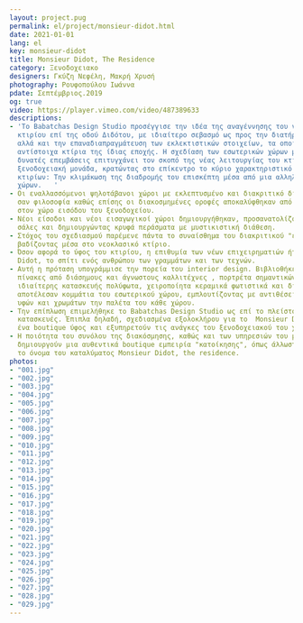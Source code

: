 ```yaml
---
layout: project.pug
permalink: el/project/monsieur-didot.html
date: 2021-01-01
lang: el
key: monsieur-didot
title: Monsieur Didot, The Residence
category: Ξενοδοχειακo
designers: Γκύζη Νεφέλη, Μακρή Χρυσή
photography: Ρουφοπούλου Ιωάννα
pdate: Σεπτέμβριος.2019
og: true
video: https://player.vimeo.com/video/487389633
descriptions:
- 'Το Babatchas Design Studio προσέγγισε την ιδέα της αναγέννησης του νεοκλασικού
  κτιρίου επί της οδού Διδότου, με ιδιαίτερο σεβασμό ως προς την διατήρηση του χαρακτήρα
  αλλά και την επαναδιαπραγμάτευση των εκλεκτιστικών στοιχείων, τα οποία συνθέτουν
  αντίστοιχα κτίρια της ίδιας εποχής. Η σχεδίαση των εσωτερικών χώρων με τις λιγότερες
  δυνατές επεμβάσεις επιτυγχάνει τον σκοπό της νέας λειτουργίας του κτιρίου ως boutique
  ξενοδοχειακή μονάδα, κρατώντας στο επίκεντρο το κύριο χαρακτηριστικό των νεοκλασικών
  κτιρίων: Tην κλιμάκωση της διαδρομής του επισκέπτη μέσα από μια αλληλουχία εντυπωσιακών
  χώρων.   '
- Οι εναλλασσόμενοι ψηλοτάβανοι χώροι με εκλεπτυσμένο και διακριτικό διάκοσμο διατηρήθηκαν
  σαν φιλοσοφία καθώς επίσης οι διακοσμημένες οροφές αποκαλύφθηκαν από συντηρητές
  στον χώρο εισόδου του ξενοδοχείου.
- Νέοι είσοδοι και νέοι εισαγωγικοί χώροι δημιουργήθηκαν, προσανατολίζοντας εκ νέου τις
  σάλες και δημιουργώντας κρυφά περάσματα με μυστικιστική διάθεση. 
- Στόχος του σχεδιασμού παρέμενε πάντα το συναίσθημα του διακριτικού "ενθουσιασμού"
  βαδίζοντας μέσα στο νεοκλασικό κτίριο. 
- Όσον αφορά το ύφος του κτιρίου, η επιθυμία των νέων επιχειρηματιών ήταν σαφής. Monsieur
  Didot, το σπίτι ενός ανθρώπου των γραμμάτων και των τεχνών. 
- Αυτή η πρόταση υπογράμμισε την πορεία του interior design. Βιβλιοθήκες, αφίσες και
  πίνακες από διάσημους και άγνωστους καλλιτέχνες , πορτρέτα σημαντικών ανθρώπων,
  ιδιαίτερης κατασκευής πολύφωτα, χειροποίητα κεραμικά φωτιστικά και διακοσμητικά,
  αποτέλεσαν κομμάτια του εσωτερικού χώρου, εμπλουτίζοντας με αντιθέσεις, ποικιλία
  υφών και χρωμάτων την παλέτα του κάθε χώρου. 
- Την επίπλωση επιμελήθηκε το Babatchas Design Studio ως επί το πλείστον με ειδικές
  κατασκευές. Έπιπλα δηλαδή, σχεδιασμένα εξολοκλήρου για το  Monsieur Didot, που αποπνέουν
  ένα boutique ύφος και εξυπηρετούν τις ανάγκες του ξενοδοχειακού του χαρακτήρα. 
- Η ποιότητα του συνόλου της διακόσμησης, καθώς και των υπηρεσιών του μικρού ξενοδοχείου
  δημιουργούν μια αυθεντικά boutique εμπειρία "κατοίκησης", όπως άλλωστε ορίζει και
  το όνομα του καταλύματος Monsieur Didot, the residence.
photos:
- "001.jpg"
- "002.jpg"
- "003.jpg"
- "004.jpg"
- "005.jpg"
- "006.jpg"
- "007.jpg"
- "008.jpg"
- "009.jpg"
- "010.jpg"
- "011.jpg"
- "012.jpg"
- "013.jpg"
- "014.jpg"
- "015.jpg"
- "016.jpg"
- "017.jpg"
- "018.jpg"
- "019.jpg"
- "020.jpg"
- "021.jpg"
- "022.jpg"
- "023.jpg"
- "024.jpg"
- "025.jpg"
- "026.jpg"
- "027.jpg"
- "028.jpg"
- "029.jpg"
---
```

